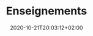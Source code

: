 ---
title: "Enseignements"
date: 2020-10-21T20:03:12+02:00
draft: false
searchFilter: Teaching
notEverything: true
notListed: true
layout: list
tags: ['Pierre', 'Lévy', 'enseignement']
zone: "teaching"
description: "description teaching"
---